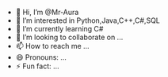 - 👋 Hi, I’m @Mr-Aura
- 👀 I’m interested in Python,Java,C++,C#,SQL
- 🌱 I’m currently learning C#
- 💞️ I’m looking to collaborate on ...
- 📫 How to reach me ...
- 😄 Pronouns: ...
- ⚡ Fun fact: ...

<!---
Mr-Aura/Mr-Aura is a ✨ special ✨ repository because its `README.md` (this file) appears on your GitHub profile.
You can click the Preview link to take a look at your changes.
--->
